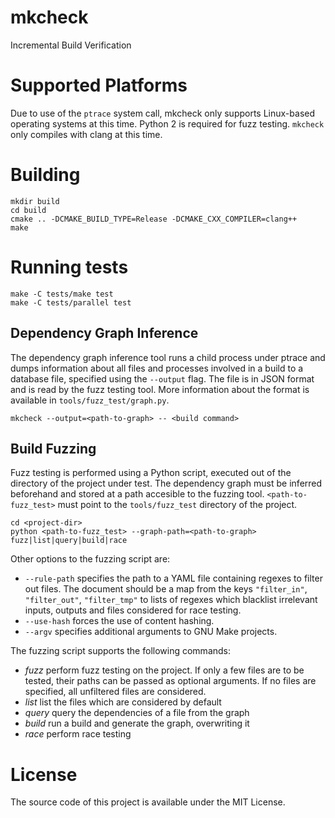 # mkcheck

Incremental Build Verification

# Supported Platforms

Due to use of the ```ptrace``` system call, mkcheck only supports Linux-based operating systems at this time.
Python 2 is required for fuzz testing. ```mkcheck``` only compiles with clang at this time.

# Building

```
mkdir build
cd build
cmake .. -DCMAKE_BUILD_TYPE=Release -DCMAKE_CXX_COMPILER=clang++
make
```

# Running tests

```
make -C tests/make test
make -C tests/parallel test
```

## Dependency Graph Inference

The dependency graph inference tool runs a child process under ptrace and dumps information about all files and processes involved in a build to a database file, specified using the ```--output``` flag. The file is in JSON format and is read by the fuzz testing tool. More information about the format is available in ```tools/fuzz_test/graph.py```.

```
mkcheck --output=<path-to-graph> -- <build command>
```

## Build Fuzzing

Fuzz testing is performed using a Python script, executed out of the directory of the project under test. The dependency graph must be inferred beforehand and stored at a path accesible to the fuzzing tool.
`<path-to-fuzz_test>` must point to the `tools/fuzz_test` directory of the project.

```
cd <project-dir>
python <path-to-fuzz_test> --graph-path=<path-to-graph> fuzz|list|query|build|race
```

Other options to the fuzzing script are:
* ```--rule-path``` specifies the path to a YAML file containing regexes to filter out files. The document should be a map from the keys ```"filter_in"```, ```"filter_out"```, ```"filter_tmp"``` to lists of regexes which blacklist irrelevant inputs, outputs and files considered for race testing.
* ```--use-hash``` forces the use of content hashing.
* ```--argv``` specifies additional arguments to GNU Make projects.

The fuzzing script supports the following commands:

* _fuzz_ perform fuzz testing on the project. If only a few files are to be tested, their paths can be passed as optional arguments. If no files are specified, all unfiltered files are considered.
* _list_ list the files which are considered by default
* _query_ query the dependencies of a file from the graph
* _build_ run a build and generate the graph, overwriting it
* _race_ perform race testing

# License

The source code of this project is available under the MIT License.
